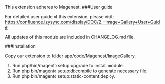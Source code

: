 This extension adheres to Magenest.
###User guide

For detailed user guide of this extension, please visit: https://confluence.izysync.com/display/DOC/2.+Image+Gallery+User+Guide

All updates of this module are included in CHANGELOG.md file.

###Installation

Copy our extension to folder app/code/Magenest/ImageGallery.
1. Run php/bin/magento setup:upgrade to install module.
2. Run php bin/magento setup:di:compile to generate necessary file.
3. Run php bin/magento setup:static-content:deploy.
